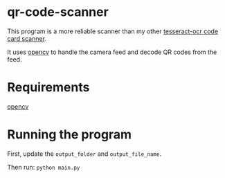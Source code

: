 # qr-code-scanner
This program is a more reliable scanner than my other [tesseract-ocr code card scanner](https://github.com/suntour/code-card-scanner).

It uses [opencv](https://pypi.org/project/opencv-python/) to handle the camera feed and decode QR codes from the feed.

# Requirements
[opencv](https://pypi.org/project/opencv-python/)

# Running the program
First, update the `output_folder` and `output_file_name`.

Then run: `python main.py`
